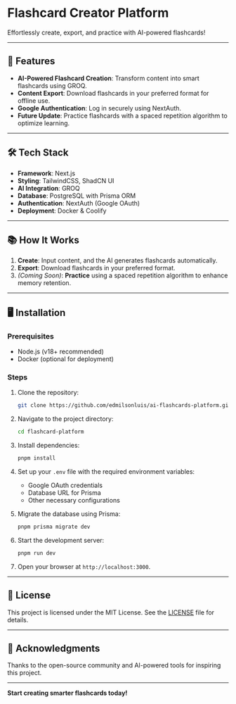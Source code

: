 # Flashcard Creator Platform  

Effortlessly create, export, and practice with AI-powered flashcards!  

---

## 🚀 Features  
- **AI-Powered Flashcard Creation**: Transform content into smart flashcards using GROQ.  
- **Content Export**: Download flashcards in your preferred format for offline use.  
- **Google Authentication**: Log in securely using NextAuth.  
- **Future Update**: Practice flashcards with a spaced repetition algorithm to optimize learning.  

---

## 🛠️ Tech Stack  
- **Framework**: Next.js  
- **Styling**: TailwindCSS, ShadCN UI  
- **AI Integration**: GROQ  
- **Database**: PostgreSQL with Prisma ORM  
- **Authentication**: NextAuth (Google OAuth)  
- **Deployment**: Docker & Coolify  

---

## 📚 How It Works  
1. **Create**: Input content, and the AI generates flashcards automatically.  
2. **Export**: Download flashcards in your preferred format.  
3. *(Coming Soon)*: **Practice** using a spaced repetition algorithm to enhance memory retention.  

---

## 🖥️ Installation  

### Prerequisites  
- Node.js (v18+ recommended)  
- Docker (optional for deployment)  

### Steps  
1. Clone the repository:  
   ```bash  
   git clone https://github.com/edmilsonluis/ai-flashcards-platform.git  
   ```  
2. Navigate to the project directory:  
   ```bash  
   cd flashcard-platform  
   ```  
3. Install dependencies:  
   ```bash  
   pnpm install  
   ```  
4. Set up your `.env` file with the required environment variables:  
   - Google OAuth credentials  
   - Database URL for Prisma  
   - Other necessary configurations  

5. Migrate the database using Prisma:  
   ```bash  
   pnpm prisma migrate dev  
   ```  

6. Start the development server:  
   ```bash  
   pnpm run dev  
   ```  
7. Open your browser at `http://localhost:3000`.  

---

## 📄 License  
This project is licensed under the MIT License. See the [LICENSE](LICENSE) file for details.  

---

## 🌟 Acknowledgments  
Thanks to the open-source community and AI-powered tools for inspiring this project.  

---

**Start creating smarter flashcards today!**